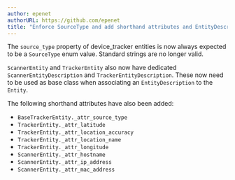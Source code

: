 ```yaml
---
author: epenet
authorURL: https://github.com/epenet
title: "Enforce SourceType and add shorthand attributes and EntityDescription to device_tracker"
---
```


The `source_type` property of device_tracker entities is now always expected to be a `SourceType` enum value. Standard strings are no longer valid.

`ScannerEntity` and `TrackerEntity` also now have dedicated `ScannerEntityDescription` and `TrackerEntityDescription`.
These now need to be used as base class when associating an `EntityDescription` to the `Entity`.

The following shorthand attributes have also been added:
- `BaseTrackerEntity._attr_source_type`
- `TrackerEntity._attr_latitude`
- `TrackerEntity._attr_location_accuracy`
- `TrackerEntity._attr_location_name`
- `TrackerEntity._attr_longitude`
- `ScannerEntity._attr_hostname`
- `ScannerEntity._attr_ip_address`
- `ScannerEntity._attr_mac_address`

